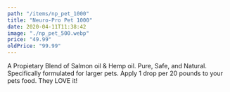 ```yaml
---
path: "/items/np_pet_1000"
title: "Neuro-Pro Pet 1000"
date: 2020-04-11T11:38:42
image: "./np_pet_500.webp"
price: "49.99"
oldPrice: "99.99"
---
```


A Propietary Blend of Salmon oil & Hemp oil. Pure, Safe, and Natural. Specifically formulated for larger pets. Apply 1 drop per 20 pounds to your pets food. They LOVE it!
